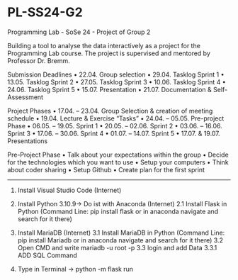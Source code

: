 # PL-SS24-G2
Programming Lab - SoSe 24 - Project of Group 2

Building a tool to analyse the data interactively as a project for the Programming Lab course. The project is supervised and mentored by Professor Dr. Bremm.

Submission Deadlines
• 22.04. Group selection
• 29.04. Tasklog Sprint 1
• 13.05. Tasklog Sprint 2
• 27.05. Tasklog Sprint 3
• 10.06. Tasklog Sprint 4
• 24.06. Tasklog Sprint 5
• 15.07. Presentation
• 21.07. Documentation & Self-Assessment


Project Phases
• 17.04. – 23.04. Group Selection & creation of meeting schedule
• 19.04. Lecture & Exercise “Tasks”
• 24.04. – 05.05. Pre-project Phase
• 06.05. – 19.05. Sprint 1
• 20.05. – 02.06. Sprint 2
• 03.06. – 16.06. Sprint 3
• 17.06. – 30.06. Sprint 4
• 01.07. – 14.07. Sprint 5
• 17.07. & 19.07. Presentations

Pre-Project Phase
• Talk about your expectations within the group
• Decide for the technologies which you want to use
• Setup your computers
• Think about coder sharing
• Setup Github
• Create plan for the first sprint



___________________________________________________________
1. Install Visual Studio Code (Internet)
2. Install Python 3.10.9-> Do ist with Anaconda (Internet)
    2.1 Install Flask in Python (Command Line: pip install flask or in anaconda navigate and search for it there)
3. Install MariaDB (Internet)
    3.1 Install MariaDB in Python (Command Line: pip install Mariadb or in anaconda navigate and search for it there)
    3.2 Open CMD and write mariadb -u root -p
    3.3 login and add Data
        3.3.1 ADD SQL Command
        
4. Type in Terminal -> python -m flask run
